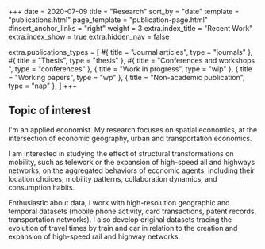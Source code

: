 +++
date = 2020-07-09
title = "Research"
sort_by = "date"
template = "publications.html"
page_template = "publication-page.html"
#insert_anchor_links = "right"
weight = 3
extra.index_title = "Recent Work"
extra.index_show = true
extra.hidden_nav = false

extra.publications_types = [
#{ title = "Journal articles", type = "journals" },
#{ title = "Thesis", type = "thesis" },
#{ title = "Conferences and workshops ", type = "conferences" },
{ title = "Work in progress", type = "wip" },
{ title = "Working papers", type = "wp" },
{ title = "Non-academic publication", type = "nap" },
]
+++

## Topic of interest

I'm an applied economist. My research focuses on spatial economics, at the intersection of economic geography, urban and transportation economics. 

I am interested in studying the effect of structural transformations on mobility, such as telework or the expansion of high-speed ail and highways networks, on the aggregated behaviors of economic agents, including their location choices, mobility patterns, collaboration dynamics, and consumption habits.

Enthusiastic about data, I work with high-resolution geographic and temporal datasets (mobile phone activity, card transactions, patent records, transportation networks). I also develop original datasets tracing the evolution of travel times by train and car in relation to the creation and expansion of high-speed rail and highway networks.

